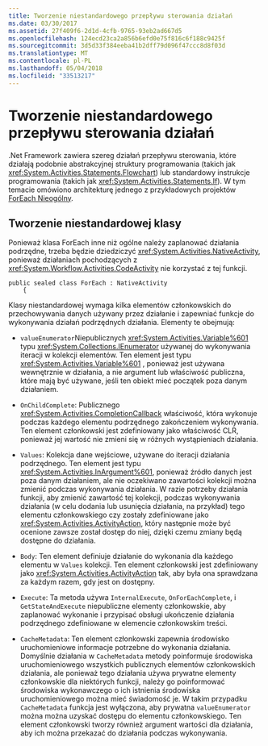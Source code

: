 ```yaml
---
title: Tworzenie niestandardowego przepływu sterowania działań
ms.date: 03/30/2017
ms.assetid: 27f409f6-2d1d-4cfb-9765-93eb2ad667d5
ms.openlocfilehash: 124ecd23ca2a856b6efd0e75f816c6f188c9425f
ms.sourcegitcommit: 3d5d33f384eeba41b2dff79d096f47ccc8d8f03d
ms.translationtype: MT
ms.contentlocale: pl-PL
ms.lasthandoff: 05/04/2018
ms.locfileid: "33513217"
---
```

# <a name="creating-custom-flow-control-activities"></a>Tworzenie niestandardowego przepływu sterowania działań
.Net Framework zawiera szereg działań przepływu sterowania, które działają podobnie abstrakcyjnej struktury programowania (takich jak <xref:System.Activities.Statements.Flowchart>) lub standardowy instrukcje programowania (takich jak <xref:System.Activities.Statements.If>). W tym temacie omówiono architekturę jednego z przykładowych projektów [ForEach Nieogólny](../../../docs/framework/windows-workflow-foundation/samples/non-generic-foreach.md).  
  
## <a name="creating-the-custom-class"></a>Tworzenie niestandardowej klasy  
 Ponieważ klasa ForEach inne niż ogólne należy zaplanować działania podrzędne, trzeba będzie dziedziczyć <xref:System.Activities.NativeActivity>, ponieważ działaniach pochodzących z <xref:System.Workflow.Activities.CodeActivity> nie korzystać z tej funkcji.  
  
```  
public sealed class ForEach : NativeActivity  
    {  
```  
  
 Klasy niestandardowej wymaga kilka elementów członkowskich do przechowywania danych używany przez działanie i zapewniać funkcje do wykonywania działań podrzędnych działania. Elementy te obejmują:  
  
-   `valueEnumerator`Niepublicznych <xref:System.Activities.Variable%601> typu <xref:System.Collections.IEnumerator> używanej do wykonywania iteracji w kolekcji elementów. Ten element jest typu <xref:System.Activities.Variable%601> , ponieważ jest używana wewnętrznie w działania, a nie argument lub właściwość publiczna, które mają być używane, jeśli ten obiekt mieć początek poza danym działaniem.  
  
-   `OnChildComplete`: Publicznego <xref:System.Activities.CompletionCallback> właściwość, która wykonuje podczas każdego elementu podrzędnego zakończeniem wykonywania. Ten element członkowski jest zdefiniowany jako właściwość CLR, ponieważ jej wartość nie zmieni się w różnych wystąpieniach działania.  
  
-   `Values`: Kolekcja dane wejściowe, używane do iteracji działania podrzędnego. Ten element jest typu <xref:System.Activities.InArgument%601>, ponieważ źródło danych jest poza danym działaniem, ale nie oczekiwano zawartości kolekcji można zmienić podczas wykonywania działania. W razie potrzeby działania funkcji, aby zmienić zawartość tej kolekcji, podczas wykonywania działania (w celu dodania lub usunięcia działania, na przykład) tego elementu członkowskiego czy zostały zdefiniowane jako <xref:System.Activities.ActivityAction>, który następnie może być ocenione zawsze został dostęp do niej, dzięki czemu zmiany będą dostępne do działania.  
  
-   `Body`: Ten element definiuje działanie do wykonania dla każdego elementu w `Values` kolekcji. Ten element członkowski jest zdefiniowany jako <xref:System.Activities.ActivityAction> tak, aby była ona sprawdzana za każdym razem, gdy jest on dostępny.  
  
-   `Execute`: Ta metoda używa `InternalExecute`, `OnForEachComplete`, i `GetStateAndExecute` niepubliczne elementy członkowskie, aby zaplanować wykonanie i przypisać obsługi ukończenie działania podrzędnego zdefiniowane w elemencie członkowskim treści.  
  
-   `CacheMetadata`: Ten element członkowski zapewnia środowisko uruchomieniowe informacje potrzebne do wykonania działania. Domyślnie działania w `CacheMetadata` metody poinformuje środowiska uruchomieniowego wszystkich publicznych elementów członkowskich działania, ale ponieważ tego działania używa prywatne elementy członkowskie dla niektórych funkcji, należy go poinformować środowiska wykonawczego o ich istnienia środowiska uruchomieniowego można mieć świadomość je. W takim przypadku `CacheMetadata` funkcja jest wyłączona, aby prywatna `valueEnumerator` można można uzyskać dostępu do elementu członkowskiego. Ten element członkowski tworzy również argument wartości dla działania, aby ich można przekazać do działania podczas wykonywania.

